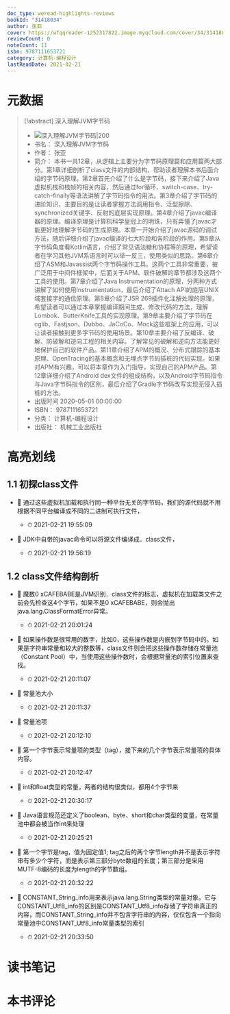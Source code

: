 ```yaml
---
doc_type: weread-highlights-reviews
bookId: "31418034"
author: 张亚
cover: https://wfqqreader-1252317822.image.myqcloud.com/cover/34/31418034/t7_31418034.jpg
reviewCount: 0
noteCount: 11
isbn: 9787111653721
category: 计算机-编程设计
lastReadDate: 2021-02-21
---
```

# 元数据
> [!abstract] 深入理解JVM字节码
> - ![ 深入理解JVM字节码|200](https://wfqqreader-1252317822.image.myqcloud.com/cover/34/31418034/t7_31418034.jpg)
> - 书名： 深入理解JVM字节码
> - 作者： 张亚
> - 简介： 本书一共12章，从逻辑上主要分为字节码原理篇和应用篇两大部分。第1章详细剖析了class文件的内部结构，帮助读者理解本书后面介绍的字节码原理。第2章首先介绍了什么是字节码，接下来介绍了Java虚拟机栈和栈帧的相关内容，然后通过for循环、switch-case、try-catch-finally等语法讲解了字节码指令的用法。第3章介绍了字节码的进阶知识，主要目的是让读者掌握方法调用指令、泛型擦除、synchronized关键字、反射的底层实现原理。第4章介绍了javac编译器的原理。编译原理是计算机科学皇冠上的明珠，只有弄懂了javac才能更好地理解字节码的生成原理。本章一开始介绍了javac源码的调试方法，随后详细介绍了javac编译的七大阶段和各阶段的作用。第5章从字节码角度看Kotlin语言，介绍了常见语法糖和协程等的原理，希望读者在学习其他JVM系语言时可以举一反三，使用类似的思路。第6章介绍了ASM和Javassist两个字节码操作工具。这两个工具非常重要，被广泛用于中间件框架中，后面关于APM、软件破解的章节都涉及这两个工具的使用。第7章介绍了Java Instrumentation的原理，分两种方式讲解了如何使用Instrumentation，最后介绍了Attach API的底层UNIX域套接字的通信原理。第8章介绍了JSR 269插件化注解处理的原理，希望读者可以通过本章掌握编译期间生成、修改代码的方法，理解Lombok、ButterKnife工具的实现原理。第9章主要介绍了字节码在cglib、Fastjson、Dubbo、JaCoCo、Mock这些框架上的应用，可以让读者接触到更多字节码的使用场景。第10章主要介绍了反编译、破解、防破解和逆向工程的相关内容。了解常见的破解和逆向方法能更好地保护自己的软件产品。第11章介绍了APM的概况、分布式跟踪的基本原理、OpenTracing的基本概念和无埋点字节码插桩的代码实现。如果对APM有兴趣，可以将本章作为入门指导，实现自己的APM产品。第12章详细介绍了Android dex文件的组成结构，以及Android字节码指令与Java字节码指令的区别，最后介绍了Gradle字节码改写实现无侵入插桩的方法。
> - 出版时间 2020-05-01 00:00:00
> - ISBN： 9787111653721
> - 分类： 计算机-编程设计
> - 出版社： 机械工业出版社

# 高亮划线

## 1.1 初探class文件


- 📌 通过这些虚拟机加载和执行同一种平台无关的字节码，我们的源代码就不用根据不同平台编译成不同的二进制可执行文件， 
    - ⏱ 2021-02-21 19:55:09 

- 📌 JDK中自带的javac命令可以将源文件编译成．class文件， 
    - ⏱ 2021-02-21 19:56:19 
## 1.2 class文件结构剖析


- 📌 魔数0 xCAFEBABE是JVM识别．class文件的标志，虚拟机在加载类文件之前会先检查这4个字节，如果不是0 xCAFEBABE，则会抛出java.lang.ClassFormatError异常。 
    - ⏱ 2021-02-21 20:01:24 

- 📌 如果操作数是很常用的数字，比如0，这些操作数是内嵌到字节码中的。如果是字符串常量和较大的整数等，class文件则会把这些操作数存储在常量池（Constant Pool）中，当使用这些操作数时，会根据常量池的索引位置来查找。 
    - ⏱ 2021-02-21 20:11:07 

- 📌 常量池大小 
    - ⏱ 2021-02-21 20:11:37 

- 📌 常量池项 
    - ⏱ 2021-02-21 20:12:10 

- 📌 第一个字节表示常量项的类型（tag），接下来的几个字节表示常量项的具体内容。 
    - ⏱ 2021-02-21 20:12:47 

- 📌 int和float类型的常量，两者的结构很类似，都用4个字节来 
    - ⏱ 2021-02-21 20:30:17 

- 📌 Java语言规范还定义了boolean、byte、short和char类型的变量，在常量池中都会被当作int来处理 
    - ⏱ 2021-02-21 20:25:21 

- 📌 第一个字节是tag，值为固定值1; tag之后的两个字节length并不是表示字符串有多少个字符，而是表示第三部分byte数组的长度；第三部分是采用MUTF-8编码的长度为length的字节数组。 
    - ⏱ 2021-02-21 20:32:22 

- 📌 CONSTANT_String_info用来表示java.lang.String类型的常量对象。它与CONSTANT_Utf8_info的区别是CONSTANT_Utf8_info存储了字符串真正的内容，而CONSTANT_String_info并不包含字符串的内容，仅仅包含一个指向常量池中CONSTANT_Utf8_info常量类型的索引 
    - ⏱ 2021-02-21 20:33:50 
# 读书笔记

# 本书评论
